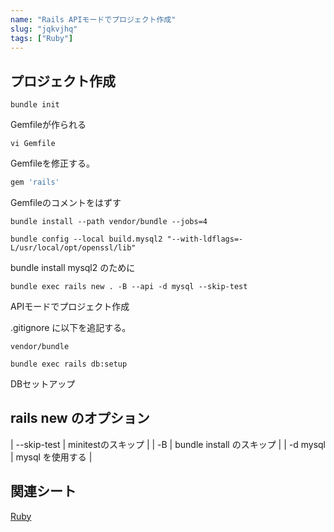 ```yaml
---
name: "Rails APIモードでプロジェクト作成"
slug: "jqkvjhq"
tags: ["Ruby"]
---
```



## プロジェクト作成

```
bundle init
```

Gemfileが作られる

```
vi Gemfile
```

Gemfileを修正する。

```ruby
gem 'rails'
```

Gemfileのコメントをはずす

```
bundle install --path vendor/bundle --jobs=4
```

```
bundle config --local build.mysql2 "--with-ldflags=-L/usr/local/opt/openssl/lib"
```

bundle install mysql2 のために

```
bundle exec rails new . -B --api -d mysql --skip-test
```

APIモードでプロジェクト作成

.gitignore に以下を追記する。

```
vendor/bundle
```

```
bundle exec rails db:setup
```

DBセットアップ


## rails new のオプション

| --skip-test | minitestのスキップ |
| -B | bundle install のスキップ |
| -d mysql | mysql を使用する |

## 関連シート

[Ruby](https://hackersheet.com/rrombjd/sheets/ovxbnoj)


